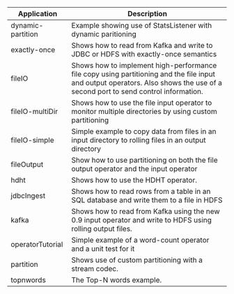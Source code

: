 | Application       | Description |
| ----------------- | ----------- |
| dynamic-partition | Example showing use of StatsListener with dynamic paritioning |
| exactly-once      | Shows how to read from Kafka and write to JDBC or HDFS with exactly-once semantics |
| fileIO            | Shows how to implement high-performance file copy using partitioning and the file input and output operators. Also shows the use of a second port to send control information. |
| fileIO-multiDir   | Shows how to use the file input operator to monitor multiple directories by using custom partitioning |
| fileIO-simple     | Simple example to copy data from files in an input directory to rolling files in an output directory |
| fileOutput        | Show how to use partitioning on both the file output operator and the input operator |
| hdht              | Shows how to use the HDHT operator. |
| jdbcIngest        | Shows how to read rows from a table in an SQL database and write them to a file in HDFS |
| kafka             | Shows how to read from Kafka using the new 0.9 input operator and write to HDFS using rolling output files. |
| operatorTutorial  | Simple example of a word-count operator and a unit test for it |
| partition         | Shows use of custom partitioning with a stream codec.
| topnwords         | The Top-N words example. |
